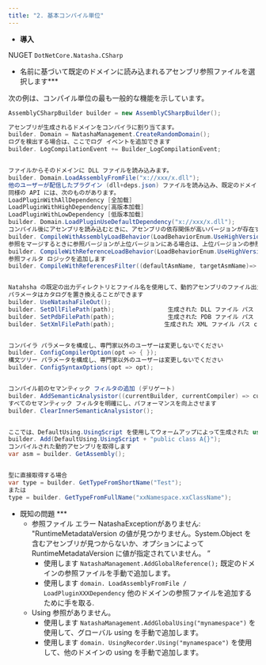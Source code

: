 ```yaml
---
title: "2. 基本コンパイル単位"
---
```



- **導入**

NUGET `DotNetCore.Natasha.CSharp`


- 名前に基づいて既定のドメインに読み込まれるアセンブリ参照ファイルを選択します***

次の例は、コンパイル単位の最も一般的な機能を示しています。

```cs
AssemblyCSharpBuilder builder = new AssemblyCSharpBuilder();

アセンブリが生成されるドメインをコンパイラに割り当てます。
builder. Domain = NatashaManagement.CreateRandomDomain();
ログを検出する場合は、ここでログ イベントを追加できます
builder. LogCompilationEvent += Builder_LogCompilationEvent;


ファイルからそのドメインに DLL ファイルを読み込みます。
builder. Domain.LoadAssemblyFromFile("x://xxx/x.dll");
他のユーザーが配信したプラグイン (dll+deps.json) ファイルを読み込み、既定のドメインに同じ名前のファイルが存在する場合はスキップします。
同様の API には、次のものがあります。
LoadPluginWithAllDependency [全加载]
LoadPluginWithHighDependency[高版本加载]
LoadPluginWithLowDependency [低版本加载]
builder. Domain.LoadPluginUseDefaultDependency("x://xxx/x.dll");
コンパイル後にアセンブリを読み込むときに、アセンブリの依存関係が高いバージョンが存在する場合は、高いバージョン依存が使用されます
builder. CompileWithAssemblyLoadBehavior(LoadBehaviorEnum.UseHighVersion) 
参照をマージするときに参照バージョンが上位バージョンにある場合は、上位バージョンの参照が使用されます           
builder. CompileWithReferenceLoadBehavior(LoadBehaviorEnum.UseHighVersion)
参照フィルタ ロジックを追加します          
builder. CompileWithReferencesFilter((defaultAsmName, targetAsmName)=> LoadVersionResultEnum.UseDefault) 


Natahsha の既定の出力ディレクトリとファイル名を使用して、動的アセンブリのファイル出力を行います
パラメータはカタログを置き換えることができます
builder. UseNatashaFileOut();
builder. SetDllFilePath(path);               生成された DLL ファイル パス c:/1.dllを設定します
builder. SetPdbFilePath(path);               生成された PDB ファイル パス c:/1.pdbを設定します
builder. SetXmlFilePath(path);              生成された XML ファイル パス c:/1.xmlを設定します


コンパイラ パラメータを構成し、専門家以外のユーザーは変更しないでください
builder. ConfigCompilerOption(opt => { });
構文ツリー パラメータを構成し、専門家以外のユーザーは変更しないでください
builder. ConfigSyntaxOptions(opt => opt);


コンパイル前のセマンティック フィルタの追加 (デリゲート)
builder. AddSemanticAnalysistor((currentBuilder, currentCompiler) => currentCompiler);
すべてのセマンティック フィルタを明確にし、パフォーマンスを向上させます
builder. ClearInnerSemanticAnalysistor();


ここでは、DefaultUsing.UsingScript を使用してウォームアップによって生成された using コードを取得する、組み立てられたスクリプトを追加します。
builder. Add(DefaultUsing.UsingScript + "public class A{}");
コンパイルされた動的アセンブリを取得します
var asm = builder. GetAssembly();


型に直接取得する場合
var type = builder. GetTypeFromShortName("Test");
または
type = builder. GetTypeFromFullName("xxNamespace.xxClassName");
```

- 既知の問題 ***
  - 参照ファイル エラー NatashaExceptionがありません: "RuntimeMetadataVersion の値が見つかりません。System.Object を含むアセンブリが見つからないか、オプションによって RuntimeMetadataVersion に値が指定されていません。 ”
    - 使用します `NatashaManagement.AddGlobalReference();` 既定のドメインの参照ファイルを手動で追加します。
    - 使用します `domain. LoadAssemblyFromFile / LoadPluginXXXDependency` 他のドメインの参照ファイルを追加するために手を取る.
  - Using 参照がありません。
    - 使用します `NatashaManagement.AddGlobalUsing("mynamespace")` を使用して、グローバル using を手動で追加します。
    - 使用します `domain. UsingRecorder.Using("mynamespace")` を使用して、他のドメインの using を手動で追加します。

